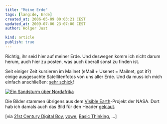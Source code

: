 ```yaml
---
title: "Meine Erde"
tags: [lang:de, Erde]
created_at: 2006-05-09 00:03:21 CEST
updated_at: 2009-07-06 23:07:00 CEST
author: Holger Just

kind: article
publish: true
---
```


Richtig, ihr seid hier auf meiner Erde. Und deswegen komm ich nicht darum herum, auch hier zu posten, was auch überall sonst zu finden ist.

Seit einiger Zeit kursieren im Mailnet (eMail + Usenet = Mailnet, got it?) einige ausgesuchte Satellitenfotos von uns aller Erde. Und da muss ich mich einfach anschließen: [sehr schick](http://www.mrdeckard.com/links/Pretty_Planet.htm)!

[<img src="/media/2006/02b.jpg" alt="Ein Sandsturm über Nordafrika" class="center" />](http://www.mrdeckard.com/links/Pretty_Planet.htm)

Die Bilder stammen übrigens aus dem [Visible Earth](http://visibleearth.nasa.gov/)-Projekt der NASA. Dort hab ich damals auch das Bild für den Header [geklaut](http://visibleearth.nasa.gov/view_rec.php?id=2429).

[via [21st Century Digital Boy](http://blog.bendlin.biz/kurt/index.php?/archives/103-links-for-2006-05-07.html), [vowe](http://vowe.net/archives/007233.html), [Basic Thinking](http://www.basicthinking.de/blog/2006/05/07/die-erde-schoene-bilder-aus-dem-all/), ...]